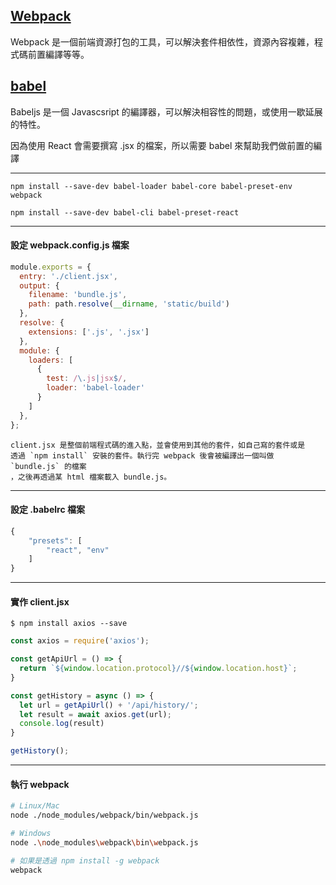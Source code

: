 ## [Webpack](https://webpack.github.io/)
Webpack 是一個前端資源打包的工具，可以解決套件相依性，資源內容複雜，程式碼前置編譯等等。

## [babel](http://babeljs.io/)
Babeljs 是一個 Javascsript 的編譯器，可以解決相容性的問題，或使用一歇延展的特性。

因為使用 React 會需要撰寫 .jsx 的檔案，所以需要 babel 來幫助我們做前置的編譯

---

```
npm install --save-dev babel-loader babel-core babel-preset-env webpack
```
```
npm install --save-dev babel-cli babel-preset-react
```

---


#### 設定 webpack.config.js 檔案

```javascript
module.exports = {
  entry: './client.jsx',
  output: {
    filename: 'bundle.js',
    path: path.resolve(__dirname, 'static/build')
  },
  resolve: {
    extensions: ['.js', '.jsx']
  },
  module: {
    loaders: [
      {
        test: /\.js|jsx$/,
        loader: 'babel-loader'
      }
    ]
  },
};
```
```
client.jsx 是整個前端程式碼的進入點，並會使用到其他的套件，如自己寫的套件或是
透過 `npm install` 安裝的套件。執行完 webpack 後會被編譯出一個叫做 `bundle.js` 的檔案
，之後再透過某 html 檔案載入 bundle.js。
```

---

#### 設定 .babelrc 檔案

```javascript
{
    "presets": [
        "react", "env"
    ]
}
```

---

#### 實作 client.jsx

```
$ npm install axios --save
```

```javascript
const axios = require('axios');

const getApiUrl = () => {
  return `${window.location.protocol}//${window.location.host}`;
}

const getHistory = async () => {
  let url = getApiUrl() + '/api/history/';
  let result = await axios.get(url);
  console.log(result)
}

getHistory();
```

---

#### 執行 webpack

```bash
# Linux/Mac
node ./node_modules/webpack/bin/webpack.js
```

```bash
# Windows
node .\node_modules\webpack\bin\webpack.js
```

```bash
# 如果是透過 npm install -g webpack
webpack
```

